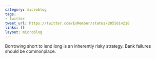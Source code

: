 ```yaml
---
category: microblog
tags:
- twitter
tweet_url: https://twitter.com/ExMember/status/2055814218
links: []
layout: microblog
---
```

Borrowing short to lend long is an inherently risky strategy. Bank failures should be commonplace.

